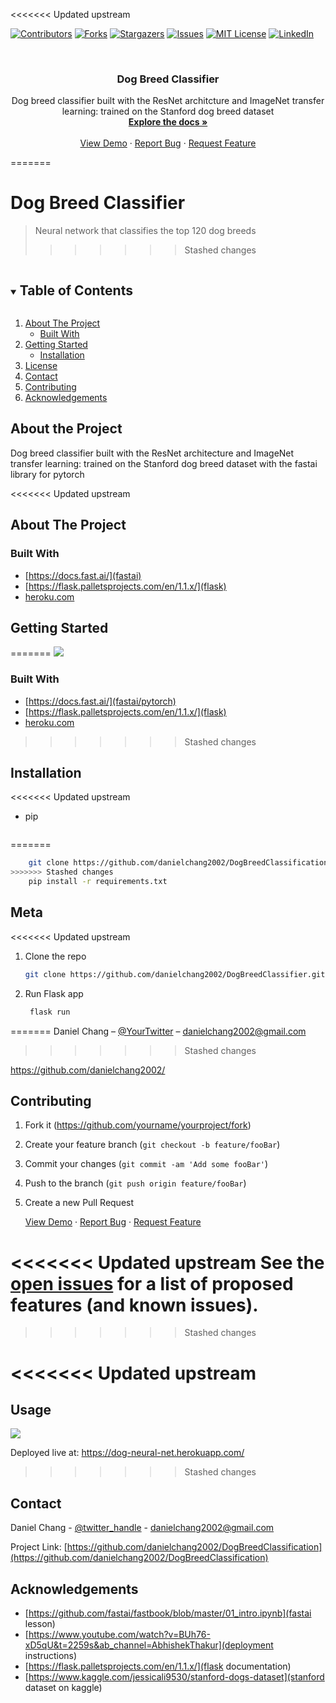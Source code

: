 <<<<<<< Updated upstream
<!--
*** Thanks for checking out the Best-README-Template. If you have a suggestion
*** that would make this better, please fork the repo and create a pull request
*** or simply open an issue with the tag "enhancement".
*** Thanks again! Now go create something AMAZING! :D
***
***
***
*** To avoid retyping too much info. Do a search and replace for the following:
*** danielchang2002, DogBreedClassification, twitter_handle, email, project_title, project_description
-->



<!-- PROJECT SHIELDS -->
<!--
*** I'm using markdown "reference style" links for readability.
*** Reference links are enclosed in brackets [ ] instead of parentheses ( ).
*** See the bottom of this document for the declaration of the reference variables
*** for contributors-url, forks-url, etc. This is an optional, concise syntax you may use.
*** https://www.markdownguide.org/basic-syntax/#reference-style-links
-->
[![Contributors][contributors-shield]][contributors-url]
[![Forks][forks-shield]][forks-url]
[![Stargazers][stars-shield]][stars-url]
[![Issues][issues-shield]][issues-url]
[![MIT License][license-shield]][license-url]
[![LinkedIn][linkedin-shield]][linkedin-url]



<!-- PROJECT LOGO -->
<br />
<p align="center">

  <h3 align="center">Dog Breed Classifier</h3>

  <p align="center">
    Dog breed classifier built with the ResNet architcture and ImageNet transfer learning: trained on the Stanford dog breed dataset
    <br />
    <a href="https://github.com/danielchang2002/DogBreedClassification"><strong>Explore the docs »</strong></a>
    <br />
    <br />
    <a href="https://github.com/danielchang2002/DogBreedClassification">View Demo</a>
    ·
    <a href="https://github.com/danielchang2002/DogBreedClassification/issues">Report Bug</a>
    ·
    <a href="https://github.com/danielchang2002/DogBreedClassification/issues">Request Feature</a>
  </p>
</p>


=======
# Dog Breed Classifier
> Neural network that classifies the top 120 dog breeds 
>>>>>>> Stashed changes

<!-- TABLE OF CONTENTS -->
<details open="open">
  <summary><h2 style="display: inline-block">Table of Contents</h2></summary>
  <ol>
    <li>
      <a href="#about-the-project">About The Project</a>
      <ul>
        <li><a href="#built-with">Built With</a></li>
      </ul>
    </li>
    <li>
      <a href="#getting-started">Getting Started</a>
      <ul>
        <li><a href="#installation">Installation</a></li>
      </ul>
    </li>
    <li><a href="#license">License</a></li>
    <li><a href="#contact">Contact</a></li>
    <li><a href="#contributing">Contributing</a></li>
    <li><a href="#acknowledgements">Acknowledgements</a></li>
  </ol>
</details>

## About the Project

Dog breed classifier built with the ResNet architecture and ImageNet transfer learning: trained on the Stanford dog breed dataset with the fastai library for pytorch

<<<<<<< Updated upstream
<!-- ABOUT THE PROJECT -->
## About The Project


### Built With

* [https://docs.fast.ai/](fastai)
* [https://flask.palletsprojects.com/en/1.1.x/](flask)
* [heroku.com](heroku)



<!-- GETTING STARTED -->
## Getting Started
=======
![](screenshot.png)

### Built With

* [https://docs.fast.ai/](fastai/pytorch)
* [https://flask.palletsprojects.com/en/1.1.x/](flask)
* [heroku.com](heroku)
>>>>>>> Stashed changes

## Installation


<<<<<<< Updated upstream
* pip
  ```sh
=======
```sh
    git clone https://github.com/danielchang2002/DogBreedClassification.git
>>>>>>> Stashed changes
    pip install -r requirements.txt
```

## Meta

<<<<<<< Updated upstream
1. Clone the repo
   ```sh
   git clone https://github.com/danielchang2002/DogBreedClassifier.git
   ```
2. Run Flask app
   ```sh
    flask run
   ```
=======
Daniel Chang – [@YourTwitter](https://twitter.com/danielchang2002) – danielchang2002@gmail.com
>>>>>>> Stashed changes

https://github.com/danielchang2002/

## Contributing

1. Fork it (<https://github.com/yourname/yourproject/fork>)
2. Create your feature branch (`git checkout -b feature/fooBar`)
3. Commit your changes (`git commit -am 'Add some fooBar'`)
4. Push to the branch (`git push origin feature/fooBar`)
5. Create a new Pull Request



    <a href="https://github.com/github_username/repo_name">View Demo</a>
    ·
    <a href="https://github.com/github_username/repo_name/issues">Report Bug</a>
    ·
    <a href="https://github.com/github_username/repo_name/issues">Request Feature</a>
  </p>
</p>



<<<<<<< Updated upstream
See the [open issues](https://github.com/danielchang2002/DogBreedClassification/issues) for a list of proposed features (and known issues).
=======
>>>>>>> Stashed changes








<<<<<<< Updated upstream
=======
## Usage

<img src="screenshot.png">

Deployed live at: 
https://dog-neural-net.herokuapp.com/



>>>>>>> Stashed changes
<!-- CONTACT -->
## Contact

Daniel Chang - [@twitter_handle](https://twitter.com/danielchang2002) - danielchang2002@gmail.com

Project Link: [https://github.com/danielchang2002/DogBreedClassification](https://github.com/danielchang2002/DogBreedClassification)



<!-- ACKNOWLEDGEMENTS -->
## Acknowledgements

* [https://github.com/fastai/fastbook/blob/master/01_intro.ipynb](fastai lesson)
* [https://www.youtube.com/watch?v=BUh76-xD5qU&t=2259s&ab_channel=AbhishekThakur](deployment instructions)
* [https://flask.palletsprojects.com/en/1.1.x/](flask documentation)
* [https://www.kaggle.com/jessicali9530/stanford-dogs-dataset](stanford dataset on kaggle)





<!-- MARKDOWN LINKS & IMAGES -->
<!-- https://www.markdownguide.org/basic-syntax/#reference-style-links -->
[contributors-shield]: https://img.shields.io/github/contributors/danielchang2002/repo.svg?style=for-the-badge
[contributors-url]: https://github.com/danielchang2002/DogBreedClassification/graphs/contributors
[forks-shield]: https://img.shields.io/github/forks/danielchang2002/repo.svg?style=for-the-badge
[forks-url]: https://github.com/danielchang2002/DogBreedClassification/network/members
[stars-shield]: https://img.shields.io/github/stars/danielchang2002/repo.svg?style=for-the-badge
[stars-url]: https://github.com/danielchang2002/DogBreedClassification/stargazers
[issues-shield]: https://img.shields.io/github/issues/danielchang2002/repo.svg?style=for-the-badge
[issues-url]: https://github.com/danielchang2002/repo/issues
[license-shield]: https://img.shields.io/github/license/danielchang2002/repo.svg?style=for-the-badge
[license-url]: https://github.com/danielchang2002/repo/blob/master/LICENSE.txt
[linkedin-shield]: https://img.shields.io/badge/-LinkedIn-black.svg?style=for-the-badge&logo=linkedin&colorB=555
[linkedin-url]: https://www.linkedin.com/in/daniel-chang-b93473204/







